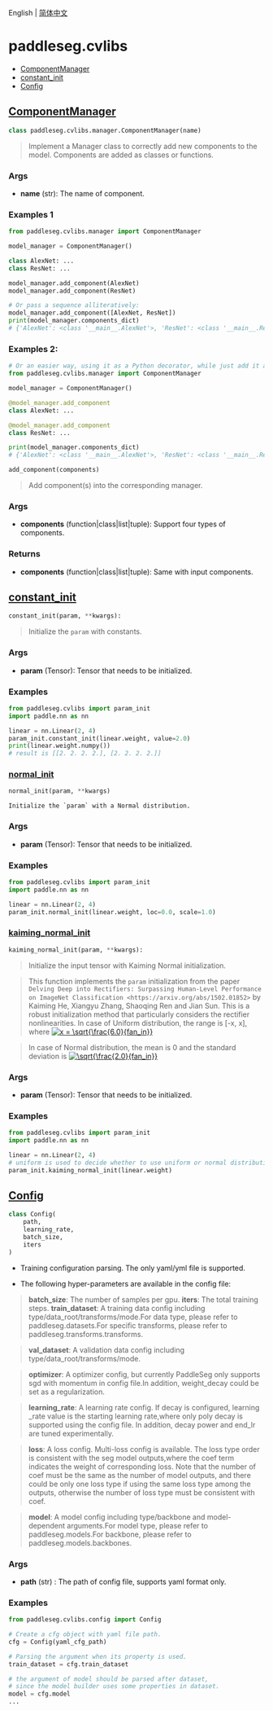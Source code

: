 English | [简体中文](cvlibs_cn.md)
# paddleseg.cvlibs

- [ComponentManager](#ComponentManager)
- [constant_init](#constant_init)
- [Config](#Config)


## [ComponentManager](../../../paddleseg/cvlibs/manager.py)
```python
class paddleseg.cvlibs.manager.ComponentManager(name)
```
> Implement a Manager class to correctly add new components to the model.
> Components are added as classes or functions.

### Args
* **name** (str): The name of component.

### Examples 1

```python
from paddleseg.cvlibs.manager import ComponentManager

model_manager = ComponentManager()

class AlexNet: ...
class ResNet: ...

model_manager.add_component(AlexNet)
model_manager.add_component(ResNet)

# Or pass a sequence alliteratively:
model_manager.add_component([AlexNet, ResNet])
print(model_manager.components_dict)
# {'AlexNet': <class '__main__.AlexNet'>, 'ResNet': <class '__main__.ResNet'>}
```

### Examples 2:

```python
# Or an easier way, using it as a Python decorator, while just add it above the class declaration.
from paddleseg.cvlibs.manager import ComponentManager

model_manager = ComponentManager()

@model_manager.add_component
class AlexNet: ...

@model_manager.add_component
class ResNet: ...

print(model_manager.components_dict)
# {'AlexNet': <class '__main__.AlexNet'>, 'ResNet': <class '__main__.ResNet'>}
```

```python
add_component(components)
```
> Add component(s) into the corresponding manager.

### Args
* **components** (function|class|list|tuple): Support four types of components.
### Returns
* **components** (function|class|list|tuple): Same with input components.


## [constant_init](../../../paddleseg/cvlibs/param_init.py)

```python
constant_init(param, **kwargs):
```
> Initialize the `param` with constants.

### Args
* **param** (Tensor): Tensor that needs to be initialized.

### Examples

```python
from paddleseg.cvlibs import param_init
import paddle.nn as nn

linear = nn.Linear(2, 4)
param_init.constant_init(linear.weight, value=2.0)
print(linear.weight.numpy())
# result is [[2. 2. 2. 2.], [2. 2. 2. 2.]]
```

### [normal_init](../../../paddleseg/cvlibs/param_init.py)
```python
normal_init(param, **kwargs)
```

    Initialize the `param` with a Normal distribution.

### Args
* **param** (Tensor): Tensor that needs to be initialized.

### Examples

```python
from paddleseg.cvlibs import param_init
import paddle.nn as nn

linear = nn.Linear(2, 4)
param_init.normal_init(linear.weight, loc=0.0, scale=1.0)
```

### [kaiming_normal_init](../../../paddleseg/cvlibs/param_init.py)
```python
kaiming_normal_init(param, **kwargs):
```

> Initialize the input tensor with Kaiming Normal initialization.

> This function implements the `param` initialization from the paper
    `Delving Deep into Rectifiers: Surpassing Human-Level Performance on
    ImageNet Classification <https://arxiv.org/abs/1502.01852>`
    by Kaiming He, Xiangyu Zhang, Shaoqing Ren and Jian Sun. This is a
    robust initialization method that particularly considers the rectifier
    nonlinearities. 
> In case of Uniform distribution, the range is [-x, x], where
    <a href="https://www.codecogs.com/eqnedit.php?latex=x&space;=&space;\sqrt{\frac{6.0}{fan_in}}" target="_blank"><img src="https://latex.codecogs.com/gif.latex?x&space;=&space;\sqrt{\frac{6.0}{fan_in}}" title="x = \sqrt{\frac{6.0}{fan_in}}" /></a>
    
> In case of Normal distribution, the mean is 0 and the standard deviation
    is
    <a href="https://www.codecogs.com/eqnedit.php?latex=\sqrt{\frac{2.0}{fan_in}}" target="_blank"><img src="https://latex.codecogs.com/gif.latex?\sqrt{\frac{2.0}{fan_in}}" title="\sqrt{\frac{2.0}{fan_in}}" /></a>

### Args
* **param** (Tensor): Tensor that needs to be initialized.

### Examples

```python
from paddleseg.cvlibs import param_init
import paddle.nn as nn

linear = nn.Linear(2, 4)
# uniform is used to decide whether to use uniform or normal distribution
param_init.kaiming_normal_init(linear.weight)
```

## [Config](../../../paddleseg/cvlibs/config.py)
```python
class Config(
    path, 
    learning_rate, 
    batch_size, 
    iters
)
```
* Training configuration parsing. The only yaml/yml file is supported.

* The following hyper-parameters are available in the config file:
> **batch_size**: The number of samples per gpu.
> **iters**: The total training steps.
> **train_dataset**: A training data config including type/data_root/transforms/mode.For data type, please refer to paddleseg.datasets.For specific transforms, please refer to paddleseg.transforms.transforms.

> **val_dataset**: A validation data config including type/data_root/transforms/mode.

> **optimizer**: A optimizer config, but currently PaddleSeg only supports sgd with momentum in config file.In addition, weight_decay could be set as a regularization.

> **learning_rate**: A learning rate config. If decay is configured, learning _rate value is the starting learning rate,where only poly decay is supported using the config file. In addition, decay power and end_lr are tuned experimentally.

> **loss**: A loss config. Multi-loss config is available. The loss type order is consistent with the seg model outputs,where the coef term indicates the weight of corresponding loss. Note that the number of coef must be the same as the number of model outputs, and there could be only one loss type if using the same loss type among the outputs, otherwise the number of loss type must be consistent with coef.

> **model**: A model config including type/backbone and model-dependent arguments.For model type, please refer to paddleseg.models.For backbone, please refer to paddleseg.models.backbones.

### Args
* **path** (str) : The path of config file, supports yaml format only.

### Examples

```python
from paddleseg.cvlibs.config import Config

# Create a cfg object with yaml file path.
cfg = Config(yaml_cfg_path)

# Parsing the argument when its property is used.
train_dataset = cfg.train_dataset

# the argument of model should be parsed after dataset,
# since the model builder uses some properties in dataset.
model = cfg.model
...
```
